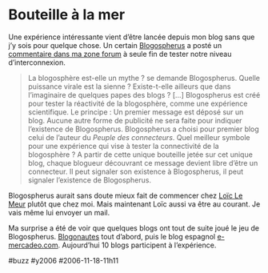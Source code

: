 # Bouteille à la mer

Une expérience intéressante vient d’être lancée depuis mon blog sans que j’y sois pour quelque chose. Un certain [Blogospherus](http://www.blogospherus.net) a posté un [commentaire dans ma zone forum](../2/reagissez/#comment-2759.md) à seule fin de tester notre niveau d’interconnexion.

> La blogosphère est-elle un mythe ? se demande Blogospherus. Quelle puissance virale est la sienne ? Existe-t-elle ailleurs que dans l’imaginaire de quelques papes des blogs ? […] Blogospherus est créé pour tester la réactivité de la blogosphère, comme une expérience scientifique. Le principe : Un premier message est déposé sur un blog. Aucune autre forme de publicité ne sera faite pour indiquer l’existence de Blogospherus. Blogospherus a choisi pour premier blog celui de l’auteur du *Peuple des connecteurs*. Quel meilleur symbole pour une expérience qui vise à tester la connectivité de la blogosphère ? A partir de cette unique bouteille jetée sur cet unique blog, chaque blogueur découvrant ce message devient libre d’être un connecteur. Il peut signaler son existence à Blogospherus, il peut signaler l’existence de Blogospherus.

Blogospherus aurait sans doute mieux fait de commencer chez [Loïc Le Meur](http://www.loiclemeur.com/france/) plutôt que chez moi. Mais maintenant Loïc aussi va être au courant. Je vais même lui envoyer un mail.

Ma surprise a été de voir que quelques blogs ont tout de suite joué le jeu de Blogospherus. [Blogonautes](http://blogonautes.blogomaniac.fr/blogonautes-502-blogospherus_tente_de_tester_la_viralite_de_la_blogosphere_francophone.htm) tout d’abord, puis le blog espagnol [e-mercadeo.com](http://www.e-mercadeo.com/blogospherusnet-un-experimento-de-viralidad-9133/). Aujourd’hui 10 blogs participent à l’expérience.

#buzz #y2006 #2006-11-18-11h11
